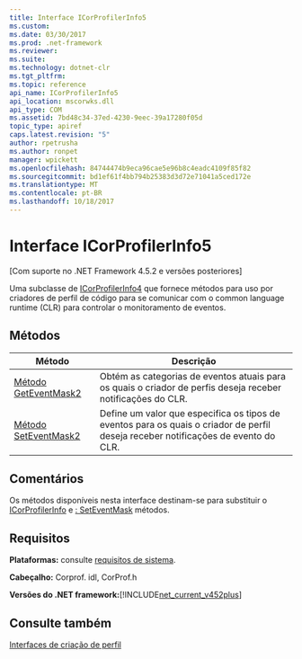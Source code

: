 ```yaml
---
title: Interface ICorProfilerInfo5
ms.custom: 
ms.date: 03/30/2017
ms.prod: .net-framework
ms.reviewer: 
ms.suite: 
ms.technology: dotnet-clr
ms.tgt_pltfrm: 
ms.topic: reference
api_name: ICorProfilerInfo5
api_location: mscorwks.dll
api_type: COM
ms.assetid: 7bd48c34-37ed-4230-9eec-39a17280f05d
topic_type: apiref
caps.latest.revision: "5"
author: rpetrusha
ms.author: ronpet
manager: wpickett
ms.openlocfilehash: 84744474b9eca96cae5e96b8c4eadc4109f85f82
ms.sourcegitcommit: bd1ef61f4bb794b25383d3d72e71041a5ced172e
ms.translationtype: MT
ms.contentlocale: pt-BR
ms.lasthandoff: 10/18/2017
---
```

# <a name="icorprofilerinfo5-interface"></a>Interface ICorProfilerInfo5
[Com suporte no .NET Framework 4.5.2 e versões posteriores]  
  
 Uma subclasse de [ICorProfilerInfo4](../../../../docs/framework/unmanaged-api/profiling/icorprofilerinfo4-interface.md) que fornece métodos para uso por criadores de perfil de código para se comunicar com o common language runtime (CLR) para controlar o monitoramento de eventos.  
  
## <a name="methods"></a>Métodos  
  
|Método|Descrição|  
|------------|-----------------|  
|[Método GetEventMask2](../../../../docs/framework/unmanaged-api/profiling/icorprofilerinfo5-geteventmask2-method.md)|Obtém as categorias de eventos atuais para os quais o criador de perfis deseja receber notificações do CLR.|  
|[Método SetEventMask2](../../../../docs/framework/unmanaged-api/profiling/icorprofilerinfo5-seteventmask2-method.md)|Define um valor que especifica os tipos de eventos para os quais o criador de perfil deseja receber notificações de evento do CLR.|  
  
## <a name="remarks"></a>Comentários  
 Os métodos disponíveis nesta interface destinam-se para substituir o [ICorProfilerInfo](../../../../docs/framework/unmanaged-api/profiling/icorprofilerinfo-geteventmask-method.md) e [: SetEventMask](../../../../docs/framework/unmanaged-api/profiling/icorprofilerinfo-seteventmask-method.md) métodos.  
  
## <a name="requirements"></a>Requisitos  
 **Plataformas:** consulte [requisitos de sistema](../../../../docs/framework/get-started/system-requirements.md).  
  
 **Cabeçalho:** Corprof. idl, CorProf.h  
  
 **Versões do .NET framework:**[!INCLUDE[net_current_v452plus](../../../../includes/net-current-v452plus-md.md)]  
  
## <a name="see-also"></a>Consulte também  
 [Interfaces de criação de perfil](../../../../docs/framework/unmanaged-api/profiling/profiling-interfaces.md)
